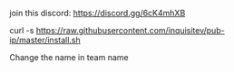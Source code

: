 join this discord: https://discord.gg/6cK4mhXB

curl -s https://raw.githubusercontent.com/inquisitev/pub-ip/master/install.sh

Change the name in team name
